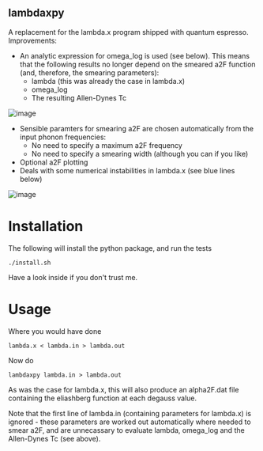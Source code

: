 ## lambdaxpy

A replacement for the lambda.x program shipped with quantum espresso. Improvements:

* An analytic expression for omega_log is used (see below). This means that the following results no longer depend on the smeared a2F function (and, therefore, the smearing parameters):
  * lambda (this was already the case in lambda.x)
  * omega_log
  * The resulting Allen-Dynes Tc

![image](https://github.com/miicck/lambdaxpy/assets/8690175/fa762527-8e6e-4060-8932-f6f0be6166ec)

* Sensible paramters for smearing a2F are chosen automatically from the input phonon frequencies:
  * No need to specify a maximum a2F frequency
  * No need to specify a smearing width (although you can if you like)
* Optional a2F plotting
* Deals with some numerical instabilities in lambda.x (see blue lines below)

![image](https://github.com/miicck/lambdaxpy/assets/8690175/3396470e-f99c-4a06-ab2b-f6564e9f4bd3)


# Installation
The following will install the python package, and run the tests

    ./install.sh

Have a look inside if you don't trust me.

# Usage
Where you would have done

    lambda.x < lambda.in > lambda.out

Now do

    lambdaxpy lambda.in > lambda.out

As was the case for lambda.x, this will also produce an alpha2F.dat file containing the eliashberg function at each degauss value.

Note that the first line of lambda.in (containing parameters for lambda.x) is ignored - these parameters are worked out automatically where needed to smear a2F, and are unnecassary to evaluate lambda, omega_log and the Allen-Dynes Tc (see above).
